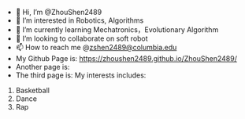 - 👋 Hi, I’m @ZhouShen2489
- 👀 I’m interested in Robotics, Algorithms
- 🌱 I’m currently learning Mechatronics，Evolutionary Algorithm
- 💞️ I’m looking to collaborate on soft robot
- 📫 How to reach me @zshen2489@columbia.edu
- My Github Page is: https://zhoushen2489.github.io/ZhouShen2489/
 - Another page is:
 - The third page is:
My interests includes:
1. Basketball
2. Dance
3. Rap

<!---
ZhouShen2489/ZhouShen2489 is a ✨ special ✨ repository because its `README.md` (this file) appears on your GitHub profile.
You can click the Preview link to take a look at your changes.
--->
